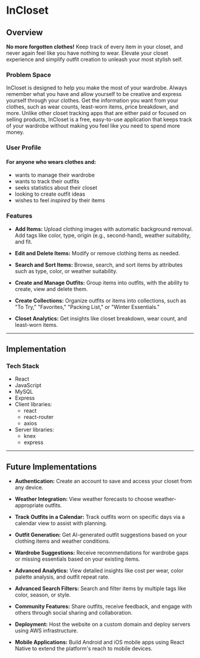 # InCloset

## Overview

**No more forgotten clothes!** Keep track of every item in your closet, and never again feel like you have nothing to wear. Elevate your closet experience and simplify outfit creation to unleash your most stylish self.

### Problem Space

InCloset is designed to help you make the most of your wardrobe. Always remember what you have and allow yourself to be creative and express yourself through your clothes. Get the information you want from your clothes, such as wear counts, least-worn items, price breakdown, and more. Unlike other closet tracking apps that are either paid or focused on selling products, InCloset is a free, easy-to-use application that keeps track of your wardrobe without making you feel like you need to spend more money.

### User Profile

#### For anyone who wears clothes and:

- wants to manage their wardrobe
- wants to track their outfits
- seeks statistics about their closet
- looking to create outfit ideas
- wishes to feel _inspired_ by their items

### Features

- **Add Items:** Upload clothing images with automatic background removal. Add tags like color, type, origin (e.g., second-hand), weather suitability, and fit.
- **Edit and Delete Items:** Modify or remove clothing items as needed.

- **Search and Sort Items:** Browse, search, and sort items by attributes such as type, color, or weather suitability.

- **Create and Manage Outfits:** Group items into outfits, with the ability to create, view and delete them.

- **Create Collections:** Organize outfits or items into collections, such as "To Try," "Favorites," "Packing List," or "Winter Essentials."

- **Closet Analytics:** Get insights like closet breakdown, wear count, and least-worn items.

---

## Implementation

### Tech Stack

- React
- JavaScript
- MySQL
- Express
- Client libraries:
  - react
  - react-router
  - axios
- Server libraries:
  - knex
  - express

---

## Future Implementations

- **Authentication:** Create an account to save and access your closet from any device.

- **Weather Integration:** View weather forecasts to choose weather-appropriate outfits.

- **Track Outfits in a Calendar:** Track outfits worn on specific days via a calendar view to assist with planning.

- **Outfit Generation:** Get AI-generated outfit suggestions based on your clothing items and weather conditions.

- **Wardrobe Suggestions:** Receive recommendations for wardrobe gaps or missing essentials based on your existing items.

- **Advanced Analytics:** View detailed insights like cost per wear, color palette analysis, and outfit repeat rate.

- **Advanced Search Filters:** Search and filter items by multiple tags like color, season, or style.

- **Community Features:** Share outfits, receive feedback, and engage with others through social sharing and collaboration.

- **Deployment:** Host the website on a custom domain and deploy servers using AWS infrastructure.

- **Mobile Applications:** Build Android and iOS mobile apps using React Native to extend the platform's reach to mobile devices.
